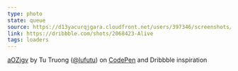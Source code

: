 ```yaml
---
type: photo
state: queue
source: https://d13yacurqjgara.cloudfront.net/users/397346/screenshots/2068423/2.gif
link: https://dribbble.com/shots/2068423-Alive
tags: loaders
---
```

<p data-height="332" data-theme-id="6516" data-slug-hash="aOZjgv" data-default-tab="result" data-user="lufutu" class='codepen'><a href='http://codepen.io/lufutu/pen/aOZjgv/'>aOZjgv</a> by Tu Truong (<a href='http://codepen.io/lufutu'>@lufutu</a>) on <a href='http://codepen.io'>CodePen</a> and Dribbble inspiration</p>
